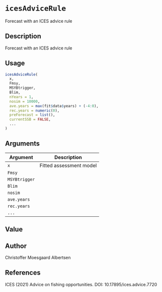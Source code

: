 # `icesAdviceRule`

Forecast with an ICES advice rule


## Description

Forecast with an ICES advice rule


## Usage

```r
icesAdviceRule(
  x,
  Fmsy,
  MSYBtrigger,
  Blim,
  nYears = 1,
  nosim = 10000,
  ave.years = max(fit$data$years) + (-4:0),
  rec.years = numeric(0),
  preForecast = list(),
  currentSSB = FALSE,
  ...
)
```


## Arguments

Argument      |Description
------------- |----------------
`x`     |     Fitted assessment model
`Fmsy`     |     
`MSYBtrigger`     |     
`Blim`     |     
`nosim`     |     
`ave.years`     |     
`rec.years`     |     
`...`     |     


## Value




## Author

Christoffer Moesgaard Albertsen


## References

ICES (2021) Advice on fishing opportunities. DOI: 10.17895/ices.advice.7720


